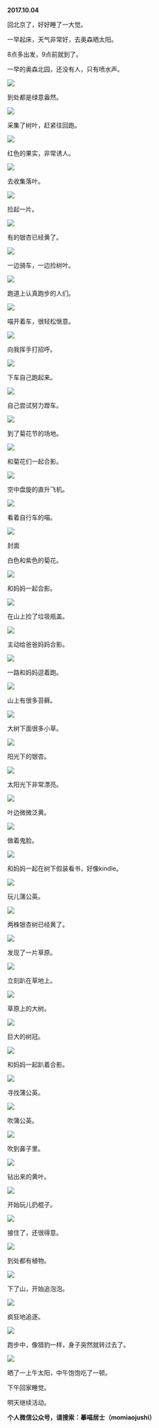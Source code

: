 
          
            
**2017.10.04**

回北京了，好好睡了一大觉。

一早起床，天气非常好，去奥森晒太阳。

8点多出发，9点前就到了。

一早的奥森北园，还没有人，只有喷水声。




![](//upload-images.jianshu.io/upload_images/51001-5aab1486dcc3bbf8.jpg)




到处都是绿意盎然。




![](//upload-images.jianshu.io/upload_images/51001-72e54bdaa6aa17a0.jpg)




采集了树叶，赶紧往回跑。




![](//upload-images.jianshu.io/upload_images/51001-d6ccc04ff24c2ab5.jpg)




红色的果实，非常诱人。




![](//upload-images.jianshu.io/upload_images/51001-a06da4d46df8e154.jpg)




去收集落叶。




![](//upload-images.jianshu.io/upload_images/51001-a0b582651c05f8bd.jpg)




捡起一片。




![](//upload-images.jianshu.io/upload_images/51001-03d6f7471f51746c.jpg)




有的银杏已经黄了。




![](//upload-images.jianshu.io/upload_images/51001-f273c47aa538b200.jpg)




一边骑车，一边捡树叶。




![](//upload-images.jianshu.io/upload_images/51001-a3ce6c724156d1ad.jpg)




跑道上认真跑步的人们。




![](//upload-images.jianshu.io/upload_images/51001-3c818a9b16ac4c1c.jpg)




喵开着车，很轻松惬意。




![](//upload-images.jianshu.io/upload_images/51001-16d693f8e95b53ea.jpg)




向我挥手打招呼。




![](//upload-images.jianshu.io/upload_images/51001-36a9f3bf2b84e79c.jpg)




下车自己跑起来。




![](//upload-images.jianshu.io/upload_images/51001-598e38f338534f54.jpg)




自己尝试努力蹬车。




![](//upload-images.jianshu.io/upload_images/51001-0e47e286d17eb44c.jpg)




到了菊花节的场地。




![](//upload-images.jianshu.io/upload_images/51001-764a3de8dc8ee9a7.jpg)




和菊花们一起合影。




![](//upload-images.jianshu.io/upload_images/51001-61e4d9cdd6728ed4.jpg)




空中盘旋的直升飞机。




![](//upload-images.jianshu.io/upload_images/51001-7f9b4c213eebabf1.jpg)




看着自行车的喵。




![](//upload-images.jianshu.io/upload_images/51001-19c8dd2f533cbbd2.jpg)

封面


白色和紫色的菊花。




![](//upload-images.jianshu.io/upload_images/51001-21b7f2d902a2275b.jpg)




和妈妈一起合影。




![](//upload-images.jianshu.io/upload_images/51001-b940be07056b39dc.jpg)




在山上捡了垃圾瓶盖。




![](//upload-images.jianshu.io/upload_images/51001-851a28f2f74ddcd6.jpg)




主动给爸爸妈妈合影。




![](//upload-images.jianshu.io/upload_images/51001-a2d9114a9adbb438.jpg)




一路和妈妈逗着跑。




![](//upload-images.jianshu.io/upload_images/51001-865d7affa564beaf.jpg)




山上有很多苔藓。




![](//upload-images.jianshu.io/upload_images/51001-1ef971f98329dda4.jpg)




大树下面很多小草。




![](//upload-images.jianshu.io/upload_images/51001-aa0d104c2892860b.jpg)




阳光下的银杏。




![](//upload-images.jianshu.io/upload_images/51001-bc147da95ac6e48d.jpg)




太阳光下非常漂亮。




![](//upload-images.jianshu.io/upload_images/51001-9cbc44df5bd582f1.jpg)




叶边微微泛黄。




![](//upload-images.jianshu.io/upload_images/51001-9a9da05cce9cb735.jpg)




做着鬼脸。




![](//upload-images.jianshu.io/upload_images/51001-6aabece0f38365c3.jpg)




和妈妈一起在树下假装看书，好像kindle。




![](//upload-images.jianshu.io/upload_images/51001-334dda1605a60b31.jpg)




玩儿蒲公英。




![](//upload-images.jianshu.io/upload_images/51001-c7262afe33ab79bc.jpg)




两株银杏树已经黄了。




![](//upload-images.jianshu.io/upload_images/51001-9de11d8e6806d478.jpg)




发现了一片草原。




![](//upload-images.jianshu.io/upload_images/51001-7175f3ec55e58096.jpg)




立刻趴在草地上。




![](//upload-images.jianshu.io/upload_images/51001-c8ee28b1f8fd5bc0.jpg)




草原上的大树。




![](//upload-images.jianshu.io/upload_images/51001-6cca1b5b69504a4f.jpg)




巨大的树冠。




![](//upload-images.jianshu.io/upload_images/51001-8eba93aac6c330e4.jpg)




和妈妈一起趴着合影。




![](//upload-images.jianshu.io/upload_images/51001-447b985c2006b4ae.jpg)




寻找蒲公英。




![](//upload-images.jianshu.io/upload_images/51001-4f630fe1f79436ea.jpg)




吹蒲公英。




![](//upload-images.jianshu.io/upload_images/51001-6b1be098c44ddbd4.jpg)




吹到鼻子里。




![](//upload-images.jianshu.io/upload_images/51001-653086e80d3a248d.jpg)




钻出来的黄叶。




![](//upload-images.jianshu.io/upload_images/51001-256d6c953677d28d.jpg)




开始玩儿扔棍子。




![](//upload-images.jianshu.io/upload_images/51001-1035e7e628fe97fd.jpg)




接住了，还很得意。




![](//upload-images.jianshu.io/upload_images/51001-6cc1e067940cbfad.jpg)




到处都有植物。




![](//upload-images.jianshu.io/upload_images/51001-588a0a160fc09f9f.jpg)




下了山，开始追泡泡。




![](//upload-images.jianshu.io/upload_images/51001-a392981ee82d04ad.jpg)




疯狂地追逐。




![](//upload-images.jianshu.io/upload_images/51001-3b5db33fae8d2c99.jpg)




跑步中，像猎豹一样，身子突然就转过去了。




![](//upload-images.jianshu.io/upload_images/51001-cf6d22e6e4af2416.jpg)




晒了一上午太阳，中午饱饱吃了一顿。

下午回家睡觉。

明天继续活动。


**个人微信公众号，请搜索：摹喵居士（momiaojushi）**

          
        